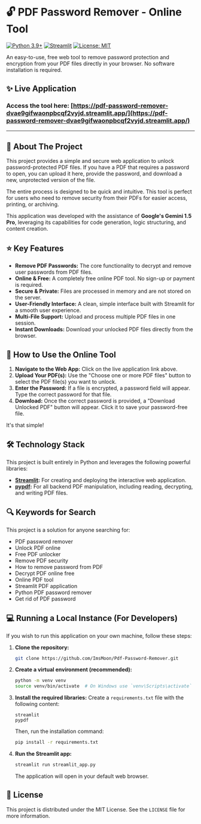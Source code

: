 # 🔓 PDF Password Remover - Online Tool

[![Python 3.9+](https://img.shields.io/badge/python-3.9+-blue.svg)](https://www.python.org/downloads/)
[![Streamlit](https://img.shields.io/badge/Made%20with-Streamlit-red.svg)](https://streamlit.io)
[![License: MIT](https://img.shields.io/badge/License-MIT-yellow.svg)](https://opensource.org/licenses/MIT)

An easy-to-use, free web tool to remove password protection and encryption from your PDF files directly in your browser. No software installation is required.

## ✨ Live Application

### **Access the tool here: [https://pdf-password-remover-dvae9gifwaonpbcqf2vyjd.streamlit.app/](https://pdf-password-remover-dvae9gifwaonpbcqf2vyjd.streamlit.app/)**

---

## 📄 About The Project

This project provides a simple and secure web application to unlock password-protected PDF files. If you have a PDF that requires a password to open, you can upload it here, provide the password, and download a new, unprotected version of the file.

The entire process is designed to be quick and intuitive. This tool is perfect for users who need to remove security from their PDFs for easier access, printing, or archiving.

This application was developed with the assistance of **Google's Gemini 1.5 Pro**, leveraging its capabilities for code generation, logic structuring, and content creation.

## ⭐ Key Features

*   **Remove PDF Passwords:** The core functionality to decrypt and remove user passwords from PDF files.
*   **Online & Free:** A completely free online PDF tool. No sign-up or payment is required.
*   **Secure & Private:** Files are processed in memory and are not stored on the server.
*   **User-Friendly Interface:** A clean, simple interface built with Streamlit for a smooth user experience.
*   **Multi-File Support:** Upload and process multiple PDF files in one session.
*   **Instant Downloads:** Download your unlocked PDF files directly from the browser.

## 🚀 How to Use the Online Tool

1.  **Navigate to the Web App:** Click on the live application link above.
2.  **Upload Your PDF(s):** Use the "Choose one or more PDF files" button to select the PDF file(s) you want to unlock.
3.  **Enter the Password:** If a file is encrypted, a password field will appear. Type the correct password for that file.
4.  **Download:** Once the correct password is provided, a "Download Unlocked PDF" button will appear. Click it to save your password-free file.

It's that simple!

## 🛠️ Technology Stack

This project is built entirely in Python and leverages the following powerful libraries:

*   **[Streamlit](https://streamlit.io/):** For creating and deploying the interactive web application.
*   **[pypdf](https://pypdf.readthedocs.io/):** For all backend PDF manipulation, including reading, decrypting, and writing PDF files.

## 🔍 Keywords for Search

This project is a solution for anyone searching for:
*   PDF password remover
*   Unlock PDF online
*   Free PDF unlocker
*   Remove PDF security
*   How to remove password from PDF
*   Decrypt PDF online free
*   Online PDF tool
*   Streamlit PDF application
*   Python PDF password remover
*   Get rid of PDF password

## 💻 Running a Local Instance (For Developers)

If you wish to run this application on your own machine, follow these steps:

1.  **Clone the repository:**
    ```bash
    git clone https://github.com/ImsMoon/Pdf-Password-Remover.git
    ```

2.  **Create a virtual environment (recommended):**
    ```bash
    python -m venv venv
    source venv/bin/activate  # On Windows use `venv\Scripts\activate`
    ```

3.  **Install the required libraries:**
    Create a `requirements.txt` file with the following content:
    ```
    streamlit
    pypdf
    ```
    Then, run the installation command:
    ```bash
    pip install -r requirements.txt
    ```

4.  **Run the Streamlit app:**
    ```bash
    streamlit run streamlit_app.py
    ```
    The application will open in your default web browser.

## 📄 License

This project is distributed under the MIT License. See the `LICENSE` file for more information.
